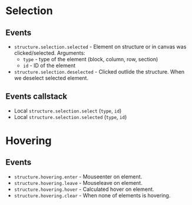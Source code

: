 # Selection

## Events

- `structure.selection.selected` - Element on structure or in canvas was clicked/selected. Arguments:
  - `type` - type of the element (block, column, row, section)
  - `id` - ID of the element
- `structure.selection.deselected` - Clicked outlide the structure. When we deselect selected element.



## Events callstack

- Local `structure.selection.select` (`type`, `id`)
- Local `structure.selection.selected` (`type`, `id`)

# Hovering

## Events

- `structure.hovering.enter` - Mouseenter on element.
- `structure.hovering.leave` - Mouseleave on element.
- `structure.hovering.hover` - Calculated hover on element.
- `structure.hovering.clear` - When none of elements is hovering.
